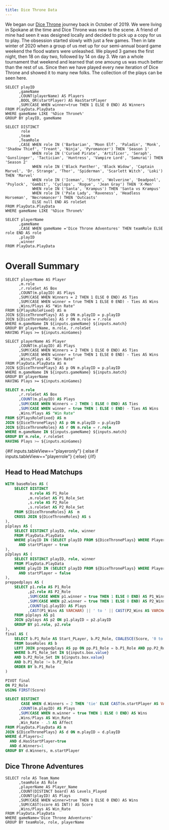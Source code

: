 ```yaml
---
title: Dice Throne Data
---
```


We began our [Dice Throne](https://shop.dicethrone.com/) journey back in October of 2019. We were living in Spokane at the time and Dice Throne was new to the scene. A friend of mine had seen it was designed locally and decided to pick up a copy for us to play. The obsession started slowly with just a few games. Then in late winter of 2020 when a group of us met up for our semi-annual board game weekend the flood waters were unleashed. We played 3 games the first night, then 18 on day two, followed by 14 on day 3. We ran a whole tournament that weekend and learned that one amoung us was much better than the rest of us. Since then we have played every new iteration of Dice Throne and showed it to many new folks. The collection of the plays can be seen here.

```DiceThronePlays
SELECT playID
      ,gameName
      ,COUNT(playerName) AS Players
      ,BOOL_OR(startPlayer) AS HasStartPlayer
      ,SUM(CASE WHEN winner=true THEN 1 ELSE 0 END) AS Winners
FROM PlayData.PlayData
WHERE gameName LIKE '%Dice Throne%'
GROUP BY playID, gameName
```

```DiceThroneRoles
SELECT DISTINCT 
       role
      ,team
      ,TeamRole
      ,CASE WHEN role IN ('Barbarian', 'Moon Elf', 'Paladin', 'Monk', 'Shadow Thief', 'Treant', 'Ninja', 'Pyromancer') THEN 'Season 1'
            WHEN role IN ('Cursed Pirate', 'Artificer', 'Seraph', 'Gunslinger', 'Tactician', 'Huntress', 'Vampire Lord', 'Samurai') THEN 'Season 2'
            WHEN role IN ('Black Panther', 'Black Widow', 'Captain Marvel', 'Dr. Strange', 'Thor', 'Spiderman', 'Scarlett Witch', 'Loki') THEN 'Marvel'
            WHEN role IN ('Iceman', 'Storm', 'Wolverine', 'Deadpool', 'Psylock', 'Gambit', 'Cyclops', 'Rogue', 'Jean Gray') THEN 'X-Men'
            WHEN role IN ('Santa', 'Krampus') THEN 'Santa vs Krampus'
            WHEN role IN ('Pale Lady', 'Raveness', 'Headless Horseman', 'Necromancer') THEN 'Outcasts'
            ELSE null END AS roleSet
FROM PlayData.PlayData
WHERE gameName LIKE '%Dice Throne%' 
```

```PlaysRoleFixed
SELECT playerName
      ,gameName
      ,CASE WHEN gameName ='Dice Throne Adventures' THEN teamRole ELSE role END AS role
      ,playID
      ,winner
FROM PlayData.PlayData
```

# Overall Summary

<ButtonGroup title="Game" name=gameName>
    <ButtonGroupItem valueLabel="All" value="('Dice Throne', 'Marvel Dice Throne', 'Dice Throne Adventures')"/>
    <ButtonGroupItem valueLabel="Dice Throne +" value="('Dice Throne','Marvel Dice Throne')" default/>
    <ButtonGroupItem valueLabel="Dice Throne" value="('Dice Throne')"/>
    <ButtonGroupItem valueLabel="Marvel Dice Throne" value="('Marvel Dice Throne')"/>
    <ButtonGroupItem valueLabel="Dice Throne Adventures" value="('Dice Throne Adventures')"/>
</ButtonGroup>
<ButtonGroup title="Match Type" name=match>
    <ButtonGroupItem valueLabel="All" value=""/>
    <ButtonGroupItem valueLabel="Duels" value="AND p.Players=2 AND p.gameName<>'Dice Throne Adventures'" default/>
    <ButtonGroupItem valueLabel="Multiplayer" value="AND (p.Players<>2 OR p.gameName='Dice Throne Adventures')"/>
</ButtonGroup>

<Slider
    title="Minumum Games" 
    name=minGames
    defaultValue=0
    min=0
    max=30
    size=small
/>
<ButtonGroup title="Table View" name=tableView>
    <ButtonGroupItem valueLabel="Player + Role" value='playerrole'/>
    <ButtonGroupItem valueLabel="Player Only" value='playeronly' default/>
    <ButtonGroupItem valueLabel="Role Only" value='roleonly'/>
</ButtonGroup>

<!--- This code does not work {inputs.tableView=="playeronly" ? "value1" : "roleonly" ? "value2" : "playerrole" ? "value3" : "value4"} --->

```playerrole
SELECT playerName AS Player
      ,m.role
      ,r.roleSet AS Box
      ,COUNT(m.playID) AS Plays
      ,SUM(CASE WHEN Winners = 2 THEN 1 ELSE 0 END) AS Ties
      ,SUM(CASE WHEN winner = true THEN 1 ELSE 0 END) - Ties AS Wins
      ,Wins/Plays AS "Win Rate"
FROM ${PlaysRoleFixed} AS m
JOIN ${DiceThronePlays} AS p ON m.playID = p.playID
JOIN ${DiceThroneRoles} AS r ON m.role = r.role
WHERE m.gameName IN ${inputs.gameName} ${inputs.match}
GROUP BY playerName, m.role, r.roleSet
HAVING Plays >= ${inputs.minGames}
```

```playeronly
SELECT playerName AS Player
      ,COUNT(m.playID) AS Plays
      ,SUM(CASE WHEN Winners = 2 THEN 1 ELSE 0 END) AS Ties
      ,SUM(CASE WHEN winner = true THEN 1 ELSE 0 END) - Ties AS Wins
      ,Wins/Plays AS "Win Rate"
FROM PlayData.PlayData AS m
JOIN ${DiceThronePlays} AS p ON m.playID = p.playID 
WHERE m.gameName IN ${inputs.gameName} ${inputs.match}
GROUP BY playerName
HAVING Plays >= ${inputs.minGames}
```

```sql roleonly
SELECT m.role
      ,r.roleSet AS Box
      ,COUNT(m.playID) AS Plays
      ,SUM(CASE WHEN Winners = 2 THEN 1 ELSE 0 END) AS Ties
      ,SUM(CASE WHEN winner = true THEN 1 ELSE 0 END) - Ties AS Wins
      ,Wins/Plays AS "Win Rate"
FROM ${PlaysRoleFixed} AS m
JOIN ${DiceThronePlays} AS p ON m.playID = p.playID 
JOIN ${DiceThroneRoles} AS r ON m.role = r.role
WHERE m.gameName IN ${inputs.gameName} ${inputs.match}
GROUP BY m.role, r.roleSet
HAVING Plays >= ${inputs.minGames}
```
 
 {#if inputs.tableView=="playeronly"}
    <DataTable data={playeronly} search=true sort="Plays desc" totalRow=true>
        <Column id=Player/>
        <Column id=Plays />
        <Column id=Wins/>
        <Column id=Ties/>
        <Column id="Win Rate" fmt=pct totalAgg=""/>
    </DataTable>
{:else if inputs.tableView=="playerrole"}
    <DataTable data={playerrole} search=true sort="Plays desc" totalRow=true>
        <Column id=Player/>
        <Column id=role/>
        <Column id=Box/>
        <Column id=Plays/>
        <Column id=Wins/>
        <Column id=Ties/>
        <Column id="Win Rate" fmt=pct totalAgg=""/>
    </DataTable>
 {:else}
    <DataTable data={roleonly} search=true sort="Plays desc" totalRow=true>
        <Column id=role/>
        <Column id=Box/>
        <Column id=Plays />
        <Column id=Wins/>
        <Column id=Ties/>
        <Column id="Win Rate" fmt=pct totalAgg=""/>
    </DataTable>
 {/if}



## Head to Head Matchups

<Dropdown data={DiceThroneRoles}
    title="Box" 
    name=box 
    value=roleSet 
    multiple=true 
    selectAllByDefault=true
    where="roleSet IS NOT NULL"
/>
    

```sql headtohead
WITH baseRoles AS (
    SELECT DISTINCT 
           m.role AS P1_Role
          ,m.roleSet AS P1_Role_Set
          ,s.role AS P2_Role
          ,s.roleSet AS P2_Role_Set
    FROM ${DiceThroneRoles} AS  m
    CROSS JOIN ${DiceThroneRoles} AS s
),
p1plays AS (
    SELECT DISTINCT playID, role, winner
    FROM PlayData.PlayData
    WHERE playID IN (SELECT playID FROM ${DiceThronePlays} WHERE Players=2 AND HasStartPlayer=true)
      AND startPlayer = true
),
p2plays AS (
    SELECT DISTINCT playID, role, winner
    FROM PlayData.PlayData
    WHERE playID IN (SELECT playID FROM ${DiceThronePlays} WHERE Players=2 AND HasStartPlayer=true)
      AND startPlayer = false
),
preppedplays AS (
    SELECT p1.role AS P1_Role
          ,p2.role AS P2_Role
          ,SUM(CASE WHEN p1.winner = true THEN 1 ELSE 0 END) AS P1_Wins
          ,SUM(CASE WHEN p2.winner = true THEN 1 ELSE 0 END) AS P2_Wins
          ,COUNT(p1.playID) AS Plays
          ,CAST(P1_Wins AS VARCHAR) || ' to ' || CAST(P2_Wins AS VARCHAR) AS Score
    FROM p1plays AS p1
    JOIN p2plays AS p2 ON p1.playID = p2.playID
    GROUP BY p1.role, p2.role
),
final AS (
    SELECT b.P1_Role AS Start_PLayer, b.P2_Role, COALESCE(Score, '0 to 0') AS Score
    FROM baseRoles AS b
    LEFT JOIN preppedplays AS pp ON pp.P1_Role = b.P1_Role AND pp.P2_Role = b.P2_Role
    WHERE b.P1_Role_Set IN ${inputs.box.value}
    AND b.P2_Role_Set IN ${inputs.box.value}
    AND b.P1_Role != b.P2_Role
    ORDER BY b.P1_Role
)

PIVOT final
ON P2_Role
USING FIRST(Score)
```

```sql startplayerwins
SELECT DISTINCT
       CASE WHEN d.Winners = 2 THEN 'tie' ELSE CAST(m.startPlayer AS VARCHAR) END AS Start_Player
      ,COUNT(m.playID) AS Plays
      ,SUM(CASE WHEN m.winner = true THEN 1 ELSE 0 END) AS Wins
      ,Wins/Plays AS Win_Rate
      ,Win_Rate - .5 AS Affect
FROM PlayData.PlayData AS m
JOIN ${DiceThronePlays} AS d ON m.playID = d.playID
WHERE d.Players=2 
  AND d.HasStartPlayer=true
  AND d.Winners=1
GROUP BY d.Winners, m.startPlayer
```

<DataTable data={startplayerwins} sort="Wins desc">
    <Column id=Start_Player/>
    <Column id=Plays/>
    <Column id=Wins/>
    <Column id=Win_Rate fmt=pct/>
    <Column id=Affect fmt=pct contentType=delta/>
</DataTable>

<DataTable data={headtohead} search=true sort="Start_PLayer"/>

## Dice Throne Adventures

```DTA
SELECT role AS Team_Name
      ,teamRole AS Role
      ,playerName AS Player_Name
      ,COUNT(DISTINCT board) AS Levels_Played
      ,COUNT(playID) AS Plays
      ,SUM(CASE WHEN winner=true THEN 1 ELSE 0 END) AS Wins
      ,SUM(CAST(score AS INT)) AS Score 
      ,Wins/Plays AS Win_Rate
FROM PlayData.PlayData
WHERE gameName='Dice Throne Adventures'
GROUP BY teamRole, role, playerName
```

<DataTable data={DTA} search=true sort="Plays desc" groupBy="Team_Name">
    <Column id=Team_Name/>
    <Column id=Role/>
    <Column id=Player_Name/>
    <Column id=Plays/>
    <Column id=Wins/>
    <Column id=Score/>
    <Column id=Win_Rate fmt=pct/>
</DataTable>
